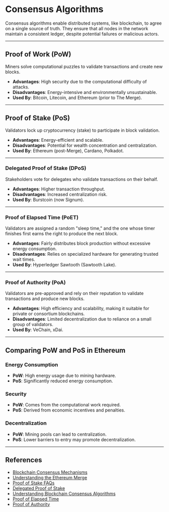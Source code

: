 # Consensus Algorithms

Consensus algorithms enable distributed systems, like blockchain, to agree on a single source of truth. They ensure that all nodes in the network maintain a consistent ledger, despite potential failures or malicious actors.

---

## **Proof of Work (PoW)**

Miners solve computational puzzles to validate transactions and create new blocks.

- **Advantages**: High security due to the computational difficulty of attacks.
- **Disadvantages**: Energy-intensive and environmentally unsustainable.
- **Used By**: Bitcoin, Litecoin, and Ethereum (prior to The Merge).

---

## **Proof of Stake (PoS)**

Validators lock up cryptocurrency (stake) to participate in block validation.

- **Advantages**: Energy-efficient and scalable.
- **Disadvantages**: Potential for wealth concentration and centralization.
- **Used By**: Ethereum (post-Merge), Cardano, Polkadot.

---

### **Delegated Proof of Stake (DPoS)**

Stakeholders vote for delegates who validate transactions on their behalf.

- **Advantages**: Higher transaction throughput.
- **Disadvantages**: Increased centralization risk.
- **Used By**: Burstcoin (now Signum).

---

### **Proof of Elapsed Time (PoET)**

Validators are assigned a random "sleep time," and the one whose timer finishes first earns the right to produce the next block.

- **Advantages**: Fairly distributes block production without excessive energy consumption.
- **Disadvantages**: Relies on specialized hardware for generating trusted wait times.
- **Used By**: Hyperledger Sawtooth (Sawtooth Lake).

---

### **Proof of Authority (PoA)**

Validators are pre-approved and rely on their reputation to validate transactions and produce new blocks.

- **Advantages**: High efficiency and scalability, making it suitable for private or consortium blockchains.
- **Disadvantages**: Limited decentralization due to reliance on a small group of validators.
- **Used By**: VeChain, xDai.

---

## Comparing PoW and PoS in Ethereum

### **Energy Consumption**
- **PoW**: High energy usage due to mining hardware.
- **PoS**: Significantly reduced energy consumption.

### **Security**
- **PoW**: Comes from the computational work required.
- **PoS**: Derived from economic incentives and penalties.

### **Decentralization**
- **PoW**: Mining pools can lead to centralization.
- **PoS**: Lower barriers to entry may promote decentralization.

---

## References

- [Blockchain Consensus Mechanisms](https://ethereum.org/en/developers/docs/consensus-mechanisms/)  
- [Understanding the Ethereum Merge](https://ethereum.org/en/upgrades/merge/)  
- [Proof of Stake FAQs](https://ethereum.org/en/developers/docs/consensus-mechanisms/pos/)  
- [Delegated Proof of Stake](https://www.ledger.com/academy/what-is-delegated-proof-of-stake-dpos)  
- [Understanding Blockchain Consensus Algorithms](https://supersimplearn.medium.com/understanding-blockchain-consensus-algorithms-6d560fe67984)  
- [Proof of Elapsed Time](https://www.investopedia.com/terms/p/proof-elapsed-time-cryptocurrency.asp)  
- [Proof of Authority](https://www.coindesk.com/learn/what-is-proof-of-authority)
